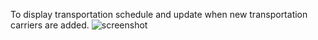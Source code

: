 To display transportation schedule and update when new transportation carriers are added.
![screenshot](https://user-images.githubusercontent.com/46722789/55930295-46cdaa00-5be6-11e9-8a0f-fc92540825ad.jpg)
